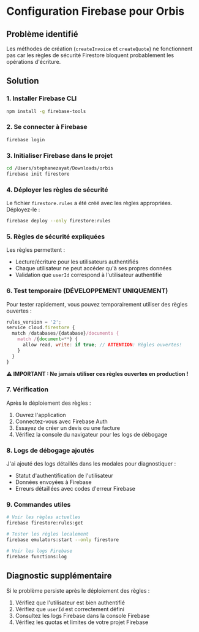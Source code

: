# Configuration Firebase pour Orbis

## Problème identifié

Les méthodes de création (`createInvoice` et `createQuote`) ne fonctionnent pas car les règles de sécurité Firestore bloquent probablement les opérations d'écriture.

## Solution

### 1. Installer Firebase CLI

```bash
npm install -g firebase-tools
```

### 2. Se connecter à Firebase

```bash
firebase login
```

### 3. Initialiser Firebase dans le projet

```bash
cd /Users/stephanezayat/Downloads/orbis
firebase init firestore
```

### 4. Déployer les règles de sécurité

Le fichier `firestore.rules` a été créé avec les règles appropriées. Déployez-le :

```bash
firebase deploy --only firestore:rules
```

### 5. Règles de sécurité expliquées

Les règles permettent :
- Lecture/écriture pour les utilisateurs authentifiés
- Chaque utilisateur ne peut accéder qu'à ses propres données
- Validation que `userId` correspond à l'utilisateur authentifié

### 6. Test temporaire (DÉVELOPPEMENT UNIQUEMENT)

Pour tester rapidement, vous pouvez temporairement utiliser des règles ouvertes :

```javascript
rules_version = '2';
service cloud.firestore {
  match /databases/{database}/documents {
    match /{document=**} {
      allow read, write: if true; // ATTENTION: Règles ouvertes!
    }
  }
}
```

**⚠️ IMPORTANT : Ne jamais utiliser ces règles ouvertes en production !**

### 7. Vérification

Après le déploiement des règles :
1. Ouvrez l'application
2. Connectez-vous avec Firebase Auth
3. Essayez de créer un devis ou une facture
4. Vérifiez la console du navigateur pour les logs de débogage

### 8. Logs de débogage ajoutés

J'ai ajouté des logs détaillés dans les modales pour diagnostiquer :
- Statut d'authentification de l'utilisateur
- Données envoyées à Firebase
- Erreurs détaillées avec codes d'erreur Firebase

### 9. Commandes utiles

```bash
# Voir les règles actuelles
firebase firestore:rules:get

# Tester les règles localement
firebase emulators:start --only firestore

# Voir les logs Firebase
firebase functions:log
```

## Diagnostic supplémentaire

Si le problème persiste après le déploiement des règles :

1. Vérifiez que l'utilisateur est bien authentifié
2. Vérifiez que `userId` est correctement défini
3. Consultez les logs Firebase dans la console Firebase
4. Vérifiez les quotas et limites de votre projet Firebase